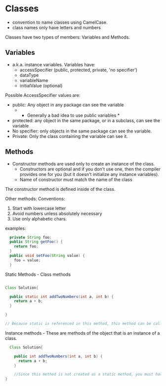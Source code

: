 # Classes
- convention to name classes using CamelCase.
- class names only have letters and numbers

Classes have two types of members: Variables and Methods. 

## Variables
- a.k.a. instance variables. 
Variables have: 
  - accessSpecifier (public, protected, private, 'no specifier')
  - dataType
  - variableName
  - initialValue (optional)


Possible AccessSpecifier values are:
  - public: Any object in any package can see the variable 
    - * Generally a bad idea to use public variables * 
  - protected: any object in the same package, or in a subclass, can see the variable
  - No specifier: only objects in the same package can see the variable. 
  - Private: Only the class containing the variable can see it. 

  ## Methods
  - Constructor methods are used only to create an instance of the class. 
    - Constructors are optional and if you don't use one, then the compiler provides one for you (but it doesn't initialize any instance variables). 
    - Name of constructor must match the name of the class

  The constructor method is defined inside of the class. 

Other methods: 
  Conventions:
  1. Start with lowercase letter
  2. Avoid numbers unless absolutely necessary
  3. Use only alphabetic chars.

examples:
```java
  private String foo;
  public String getFoo() {
    return foo;
  }
  public void setFoo(String value) {
    foo = value;
  }
```

Static Methods - Class methods
  ```java

  Class Solution{

    public static int addTwoNumbers(int a, int b) {
      return a + b;
    }

  }

  // Because static is referenced in this method, this method can be called while using the class name. As so: Solution.addTwoNumbers(5, 6);
  ```
Instance methods - These are methods of the object that is an instance of a class. 
  ```java
    Class Solution{

      public int addTwoNumbers(int a, int b) {
        return a + b;
      }

      //Since this method is not created as a static method, you must have an instance of the class created and then you can call the method chained to that instance
  }
  ```